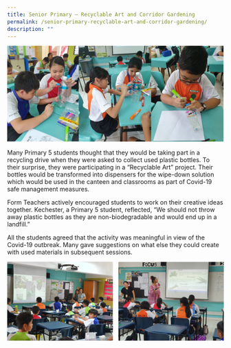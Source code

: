 ```yaml
---
title: Senior Primary – Recyclable Art and Corridor Gardening
permalink: /senior-primary-recyclable-art-and-corridor-gardening/
description: ""
---
```

<img src="/images/1-5.jpg">
<p>Many Primary 5 students thought that they would be taking part in a recycling drive when they were asked to collect used plastic bottles. To their surprise, they were participating in a &ldquo;Recyclable Art&rdquo; project. Their bottles would be transformed into dispensers for the wipe-down solution which would be used in the canteen and classrooms as part of Covid-19 safe management measures.</p>
<p>Form Teachers actively encouraged students to work on their creative ideas together. Kechester, a Primary 5 student, reflected, &ldquo;We should not throw away plastic bottles as they are non-biodegradable and would end up in a landfill.&rdquo;</p>
<p>All the students agreed that the activity was meaningful in view of the Covid-19 outbreak. Many gave suggestions on what else they could create with used materials in subsequent sessions.</p>
<img src="/images/p6.jpg">
